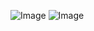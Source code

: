 ![Image](https://github.com/user-attachments/assets/f4f559be-311a-48d8-b173-f6bb6ed675d1)
![Image](https://github.com/user-attachments/assets/6d32b3e9-92cd-4b5e-9883-4ca1d03675c7)
